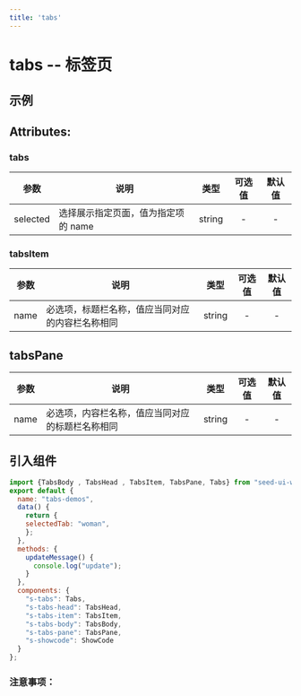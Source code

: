 ```yaml
---
title: 'tabs'
---
```

# tabs -- 标签页
## 示例
<ClientOnly>
<tabs-demos/>
</ClientOnly>

## Attributes:
### tabs
|   参数   | 说明                                |  类型  | 可选值 | 默认值 |
|:--------:|-------------------------------------|:------:|:------:|:------:|
| selected | 选择展示指定页面，值为指定项的 name | string |   -    |   -    |

### tabsItem
| 参数 | 说明                                             |  类型  | 可选值 | 默认值 |
|:----:|--------------------------------------------------|:------:|:------:|:------:|
| name | 必选项，标题栏名称，值应当同对应的内容栏名称相同 | string |   -    |   -    |

## tabsPane
| 参数 | 说明                                             |  类型  | 可选值 | 默认值 |
|:----:|--------------------------------------------------|:------:|:------:|:------:|
| name | 必选项，内容栏名称，值应当同对应的标题栏名称相同 | string |   -    |   -    |
## 引入组件
```js
import {TabsBody , TabsHead , TabsItem, TabsPane, Tabs} from "seed-ui-work";
export default {
  name: "tabs-demos",
  data() {
    return {
    selectedTab: "woman",
    };
  },
  methods: {
    updateMessage() {
      console.log("update");
    }
  },
  components: {
    "s-tabs": Tabs,
    "s-tabs-head": TabsHead,
    "s-tabs-item": TabsItem,
    "s-tabs-body": TabsBody,
    "s-tabs-pane": TabsPane,
    "s-showcode": ShowCode
  }
};
```
### 注意事项：